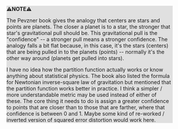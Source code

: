 <div style="margin:2em; background-color: #e0e0e0;">

<strong>⚠️NOTE️️️⚠️</strong>

The Pevzner book gives the analogy that centers are stars and points are planets. The closer a planet is to a star, the stronger that star's gravitational pull should be. This gravitational pull is the "confidence" -- a stronger pull means a stronger confidence. The analogy falls a bit flat because, in this case, it's the stars (centers) that are being pulled in to the planets (points) -- normally it's the other way around (planets get pulled into stars).

I have no idea how the partition function actually works or know anything about statistical physics. The book also listed the formula for Newtonian inverse-square law of gravitation but mentioned that the partition function works better in practice. I think a simpler / more understandable metric may be used instead of either of these. The core thing it needs to do is assign a greater confidence to points that are closer than to those that are farther, where that confidence is between 0 and 1. Maybe some kind of re-worked / inverted version of squared error distortion would work here.
</div>

